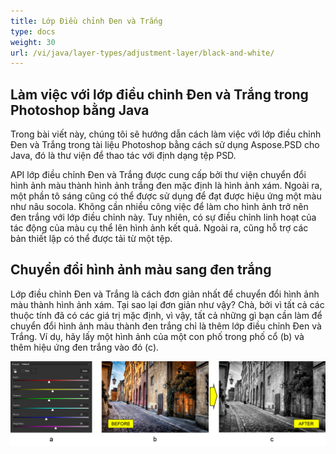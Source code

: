 ```yaml
---
title: Lớp Điều chỉnh Đen và Trắng
type: docs
weight: 30
url: /vi/java/layer-types/adjustment-layer/black-and-white/
---
```


## **Làm việc với lớp điều chỉnh Đen và Trắng trong Photoshop bằng Java**
Trong bài viết này, chúng tôi sẽ hướng dẫn cách làm việc với lớp điều chỉnh Đen và Trắng trong tài liệu Photoshop bằng cách sử dụng Aspose.PSD cho Java, đó là thư viện để thao tác với định dạng tệp PSD.

API lớp điều chỉnh Đen và Trắng được cung cấp bởi thư viện chuyển đổi hình ảnh màu thành hình ảnh trắng đen mặc định là hình ảnh xám. Ngoài ra, một phần tô sáng cũng có thể được sử dụng để đạt được hiệu ứng một màu như nâu socola. Không cần nhiều công việc để làm cho hình ảnh trở nên đen trắng với lớp điều chỉnh này. Tuy nhiên, có sự điều chỉnh linh hoạt của tác động của màu cụ thể lên hình ảnh kết quả. Ngoài ra, cũng hỗ trợ các bản thiết lập có thể được tải từ một tệp.

## **Chuyển đổi hình ảnh màu sang đen trắng**
Lớp điều chỉnh Đen và Trắng là cách đơn giản nhất để chuyển đổi hình ảnh màu thành hình ảnh xám. Tại sao lại đơn giản như vậy? Chà, bởi vì tất cả các thuộc tính đã có các giá trị mặc định, vì vậy, tất cả những gì bạn cần làm để chuyển đổi hình ảnh màu thành đen trắng chỉ là thêm lớp điều chỉnh Đen và Trắng. Ví dụ, hãy lấy một hình ảnh của một con phố trong phố cổ (b) và thêm hiệu ứng đen trắng vào đó (c).

![Hình ảnh Lớp Điều chỉnh Đen và Trắng Hình 1](black-and-white-adjustment-layer-figure-1.png)
